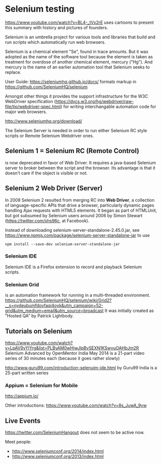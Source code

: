 # Selenium testing

https://www.youtube.com/watch?v=BL4-_tVx2rE
uses cartoons to present this summary with history and pictures of founders.

Selenium is an umbrella project for various tools and libraries that build and run 
scripts which automatically run web browsers.

Selenium is a chemical element "Se", found in trace amounts.
But it was adopted as the name of the software tool
because the element is taken as treatment for overdose of another chemical element, mercury ("Hg").
And mercury is the name of an earlier automation tool that Selenium seeks to replace.

User Guide: https://seleniumhq.github.io/docs/
formats markup in https://github.com/SeleniumHQ/selenium

Amongst other things it provides the support infrastructure for the W3C WebDriver specification
(https://dvcs.w3.org/hg/webdriver/raw-file/tip/webdriver-spec.html) 
for writing interchangable automation code for major web browsers.

http://www.seleniumhq.org/download/

The Selenium Server is needed in order to run either Selenium RC style scripts or Remote Selenium Webdriver ones. 
## Selenium 1 = Selenium RC (Remote Control)
is now deprecated in favor of Web Driver.
It requires a java-based Selenium server to broker between the script and the browser.
Its advantage is that it doesn't care if the object is visible or not.

## Selenium 2 Web Driver (Server)

In 2008 Selenium 2 resulted from merging RC into **Web Driver**,
a collection of language-specific APIs that drive a browser, particularly dynamic pages handling Ajax requests
with HTML5 elements. It began as part of HTMLUnit, but got subsumed by Selenium users
around 2006 by Simon Stewart (https://twitter.com/shs96c, at Facebook).

Instead of downloading selenium-server-standalone-2.45.0.jar, see 
https://www.npmjs.com/package/selenium-server-standalone-jar to use

```
npm install --save-dev selenium-server-standalone-jar
```

### Selenium IDE

Selenium IDE is a Firefox extension to record and playback Selenium scripts.

### Selenium Grid

is an automation framework for running in a multi-threaded environment.
https://github.com/SeleniumHQ/selenium/wiki/Grid2?__s=nydeubumfdovfaqi4oyk&utm_campaign=52-grid&utm_medium=email&utm_source=broadcast
It was initially created as "Hosted QA" by Patrick Lightbody.

## Tutorials on Selenium

https://www.youtube.com/watch?v=LpAV9vYIYrg&list=PLByAM0wHjwJlpBvSEXN1KSwvuOAHbJm2R
Selenium Advanced by OpenMentor India May 2014
is a 21-part video series of 30 minutes each (because it goes rather slowly)

http://www.guru99.com/introduction-selenuim-ide.html by Guru99 India
is a 25-part written series 

### Appium = Selenium for Mobile

http://appium.io/

Other introductions:
https://www.youtube.com/watch?v=8s_JuwA_9yw

## Live Events

https://twitter.com/SeleniumHangout
does not seem to be active now.

Meet people:
* http://www.seleniumconf.org/2014/index.html
* http://www.seleniumconf.org/2013/index.html


